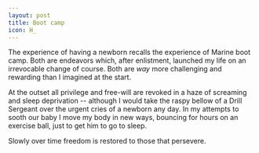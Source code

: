 ```yaml
---
layout: post
title: Boot camp
icon: H_
---
```


The experience of having a newborn recalls the experience of Marine boot camp.  Both are endeavors which, after enlistment, launched my life on an irrevocable change of course.  Both are *way* more challenging and rewarding than I imagined at the start.

At the outset all privilege and free-will are revoked in a haze of screaming and sleep deprivation -- although I would take the raspy bellow of a Drill Sergeant over the urgent cries of a newborn any day.  In my attempts to sooth our baby I move my body in new ways, bouncing for hours on an exercise ball, just to get him to go to sleep. 

Slowly over time freedom is restored to those that persevere.
